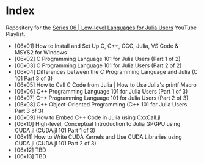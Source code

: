 # Index

Repository for the [Series 06 | Low-level Languages for Julia Users](https://youtu.be/R9sdkJNmRFM?list=PLhQ2JMBcfAshxbsVbBDY6pj3K41XzdJDy) YouTube Playlist.

* [06x01] How to Install and Set Up C, C++, GCC, Julia, VS Code & MSYS2 for Windows
* [06x02] C Programming Language 101 for Julia Users (Part 1 of 2)
* [06x03] C Programming Language 101 for Julia Users (Part 2 of 2)
* [06x04] Differences between the C Programming Language and Julia (C 101 Part 3 of 3)
* [06x05] How to Call C Code from Julia | How to Use Julia's printf Macro
* [06x06] C++ Programming Language 101 for Julia Users (Part 1 of 3)
* [06x07] C++ Programming Language 101 for Julia Users (Part 2 of 3)
* [06x08] C++ Object-Oriented Programming (C++ 101 for Julia Users Part 3 of 3)
* [06x09] How to Embed C++ Code in Julia using CxxCall.jl
* [06x10] High-level, Conceptual Introduction to Julia GPGPU using CUDA.jl (CUDA.jl 101 Part 1 of 3)
* [06x11] How to Write CUDA Kernels and Use CUDA Libraries using CUDA.jl (CUDA.jl 101 Part 2 of 3)
* [06x12] TBD
* [06x13] TBD
